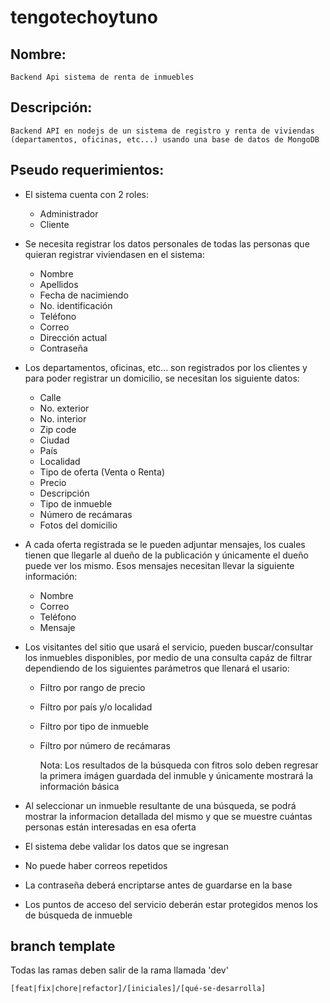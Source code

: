 # tengotechoytuno

## Nombre:

    Backend Api sistema de renta de inmuebles

## Descripción:

    Backend API en nodejs de un sistema de registro y renta de viviendas (departamentos, oficinas, etc...) usando una base de datos de MongoDB

## Pseudo requerimientos:

- El sistema cuenta con 2 roles:

  - Administrador
  - Cliente

- Se necesita registrar los datos personales de todas las personas que quieran registrar viviendasen en el sistema:
  - Nombre
  - Apellidos
  - Fecha de nacimiendo
  - No. identificación
  - Teléfono
  - Correo
  - Dirección actual
  - Contraseña
- Los departamentos, oficinas, etc... son registrados por los clientes y para poder registrar un domicilio, se necesitan los siguiente datos:
  - Calle
  - No. exterior
  - No. interior
  - Zip code
  - Ciudad
  - País
  - Localidad
  - Tipo de oferta (Venta o Renta)
  - Precio
  - Descripción
  - Tipo de inmueble
  - Número de recámaras
  - Fotos del domicilio
- A cada oferta registrada se le pueden adjuntar mensajes, los cuales tienen que llegarle al dueño de la publicación y únicamente el dueño puede ver los mismo. Esos mensajes necesitan llevar la siguiente información:
  - Nombre
  - Correo
  - Teléfono
  - Mensaje
- Los visitantes del sitio que usará el servicio, pueden buscar/consultar los inmuebles disponibles, por medio de una consulta capáz de filtrar dependiendo de los siguientes parámetros que llenará el usario:

  - Filtro por rango de precio
  - Filtro por país y/o localidad
  - Filtro por tipo de inmueble
  - Filtro por número de recámaras

    Nota: Los resultados de la búsqueda con fitros solo deben regresar la primera imágen guardada del inmuble y únicamente mostrará la información básica

- Al seleccionar un inmueble resultante de una búsqueda, se podrá mostrar la informacion detallada del mismo y que se muestre cuántas personas están interesadas en esa oferta

- El sistema debe validar los datos que se ingresan

- No puede haber correos repetidos

- La contraseña deberá encriptarse antes de guardarse en la base

- Los puntos de acceso del servicio deberán estar protegidos menos los de búsqueda de inmueble

## branch template

Todas las ramas deben salir de la rama llamada 'dev'

```
[feat|fix|chore|refactor]/[iniciales]/[qué-se-desarrolla]
```
